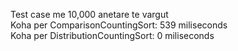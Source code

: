Test case me 10,000 anetare te vargut<br/>
Koha per ComparisonCountingSort: 539 miliseconds<br/>
Koha per DistributionCountingSort: 0 miliseconds
